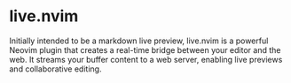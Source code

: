 # live.nvim
Initially intended to be a markdown live preview, live.nvim is a powerful Neovim plugin that creates a real-time bridge between your editor and the web. It streams your buffer content to a web server, enabling live previews and collaborative editing.
